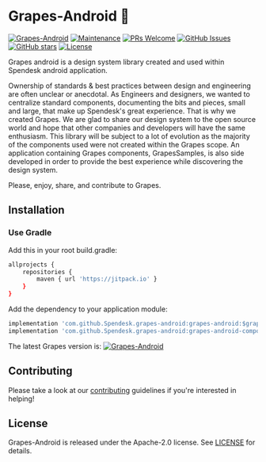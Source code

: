 # Grapes-Android 🍇
[![Grapes-Android](https://jitpack.io/v/Spendesk/grapes-android.svg)](https://jitpack.io/#Spendesk/grapes-android)
[![Maintenance](https://img.shields.io/badge/Maintained%3F-yes-green.svg)](https://GitHub.com/Spendesk/grapes-android/graphs/commit-activity)
[![PRs Welcome](https://img.shields.io/badge/PRs-welcome-brightgreen.svg?style=flat-square)](http://makeapullrequest.com)
[![GitHub Issues](https://img.shields.io/github/issues/Spendesk/grapes-android.svg)](https://Github.com/Spendesk/grapes-android/issues)
[![GitHub stars](https://img.shields.io/github/stars/Spendesk/grapes-android.svg?style=social&label=Star&maxAge=2592000)](https://GitHub.com/Spendesk/grapes-android/stargazers/)
[![License](https://img.shields.io/badge/License-Apache%202.0-blue.svg)](https://opensource.org/licenses/Apache-2.0)

Grapes android is a design system library created and used within Spendesk android application.

Ownership of standards & best practices between design and engineering are often unclear or anecdotal.
As Engineers and designers, we wanted to centralize standard components, documenting the bits and pieces, small and large, that make up Spendesk's great experience.
That is why we created Grapes.
We are glad to share our design system to the open source world and hope that other companies and developers will have the same enthusiasm.
This library will be subject to a lot of evolution as the majority of the components used were not created within the Grapes scope.
An application containing Grapes components, GrapesSamples, is also side developed in order to provide the best experience while discovering the design system.

Please, enjoy, share, and contribute to Grapes.


## Installation

### Use Gradle

Add this in your root build.gradle:

```bash
allprojects {
	repositories {
		maven { url 'https://jitpack.io' }
	}
}
```

Add the dependency to your application module:
```bash
implementation 'com.github.Spendesk.grapes-android:grapes-android:$grapes_version' // View only dependency
implementation 'com.github.Spendesk.grapes-android:grapes-android-compose:$grapes_version' // Compose only dependency
```

The latest Grapes version is: [![Grapes-Android](https://jitpack.io/v/Spendesk/grapes-android.svg)](https://jitpack.io/#Spendesk/grapes-android)

## Contributing

Please take a look at our [contributing](./CONTRIBUTING.md) guidelines if you're interested in helping!

## License

Grapes-Android is released under the Apache-2.0 license.
See [LICENSE](./LICENSE) for details.
